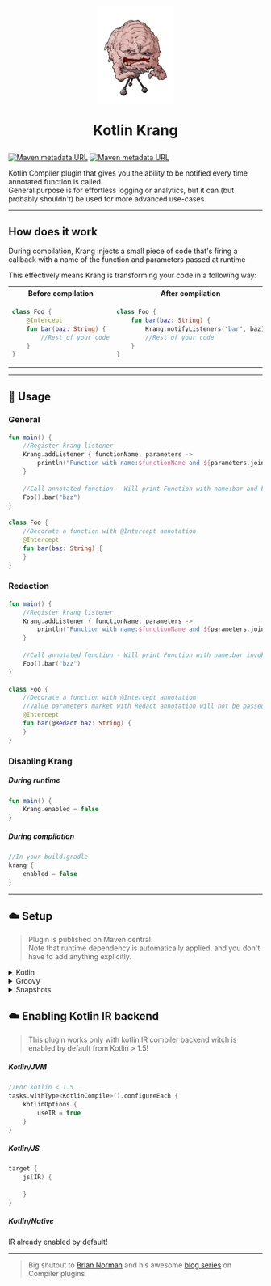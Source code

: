 <h1 align="center">
  <img src="krang.png" width="150px" />
<p>Kotlin Krang</p>
</h1>


[![Maven metadata URL](https://img.shields.io/maven-metadata/v?label=Release&metadataUrl=https://repo1.maven.org/maven2/com/github/milis92/krang/krang-gradle-plugin/maven-metadata.xml)](https://oss.sonatype.org/content/repositories/snapshots/com/github/milis92/krang/krang-gradle-plugin/)
[![Maven metadata URL](https://img.shields.io/maven-metadata/v?label=Snapshot&metadataUrl=https://oss.sonatype.org/content/repositories/snapshots/com/github/milis92/krang/krang-gradle-plugin/maven-metadata.xml)](https://oss.sonatype.org/content/repositories/snapshots/com/github/milis92/krang/krang-gradle-plugin/)

Kotlin Compiler plugin that gives you the ability to be notified every time annotated function is called.\
General purpose is for effortless logging or analytics,
but it can (but probably shouldn't) be used for more advanced use-cases.

---

## How does it work

During compilation, Krang injects a small piece of code that's
firing a callback with a name of the function and parameters passed at runtime

This effectively means Krang is transforming your code in a following way:
<table>
<tr>
<th>
Before compilation
</th>
<th>
After compilation
</th>
</tr>
<tr>
<td>

```kotlin
class Foo {
    @Intercept
    fun bar(baz: String) {
        //Rest of your code
    }
}
```

</td>
<td>

```kotlin
class Foo {
    fun bar(baz: String) {
        Krang.notifyListeners("bar", baz)
        //Rest of your code
    }
}
```

</td>
</tr>
</table>

---

## :memo: Usage

### General

```kotlin
fun main() {
    //Register krang listener
    Krang.addListener { functionName, parameters ->
        println("Function with name:$functionName and ${parameters.joinToString()} invoked")
    }

    //Call annotated function - Will print Function with name:bar and bzz invoked
    Foo().bar("bzz")
}

class Foo {
    //Decorate a function with @Intercept annotation
    @Intercept
    fun bar(baz: String) {
    }
}
```

### Redaction

```kotlin
fun main() {
    //Register krang listener
    Krang.addListener { functionName, parameters ->
        println("Function with name:$functionName and ${parameters.joinToString()} invoked")
    }

    //Call annotated function - Will print Function with name:bar invoked
    Foo().bar("bzz")
}

class Foo {
    //Decorate a function with @Intercept annotation
    //Value parameters market with Redact annotation will not be passed to Krang
    @Intercept
    fun bar(@Redact baz: String) {
    }
}
```

### Disabling Krang

##### During runtime

```kotlin
fun main() {
    Krang.enabled = false
}
```

##### During compilation

```kotlin
//In your build.gradle
krang {
    enabled = false
}
```

---

## :cloud: Setup

> Plugin is published on Maven central.\
> Note that runtime dependency is automatically applied, and you don't have to add anything explicitly.

<details>
<summary aria-expanded="true">Kotlin</summary>

```kotlin
//Kotlin
buildscript {
    repositories {
        mavenCentral()
    }
    dependencies {
        classpath("com.github.milis92.krang:krang-gradle-plugin:$latest_version_here")
    }
}

apply(plugin = "com.github.milis92.krang")
```

</details>

<details>
<summary>Groovy</summary>

```groovy
//Groovy
buildscript {
    repositories {
        mavenCentral()
    }
    dependencies {
        classpath "com.github.milis92.krang:krang-gradle-plugin:$latest_version_here"
    }
}

apply plugin: "com.github.milis92.krang"
```

</details>

<details>
<summary>Snapshots</summary> 

```kotlin
buildscript {
    repositories {
        maven("https://oss.sonatype.org/content/repositories/snapshots")
    }
    dependencies {
        classpath("com.github.milis92.krang:krang-gradle-plugin:$latest_version_here")
    }
}

apply(plugin = "com.github.milis92.krang")
```

</details>

## :cloud: Enabling Kotlin IR backend

> This plugin works only with kotlin IR compiler backend witch is enabled by default from Kotlin > 1.5!

##### Kotlin/JVM

```kotlin
//For kotlin < 1.5
tasks.withType<KotlinCompile>().configureEach {
    kotlinOptions {
        useIR = true
    }
}
```

##### Kotlin/JS

```kotlin
target {
    js(IR) {

    }
}
```

##### Kotlin/Native

IR already enabled by default!

---
> Big shutout to [Brian Norman](https://github.com/bnorm)
> and his awesome [blog series](https://blog.bnorm.dev/writing-your-second-compiler-plugin-part-1) on Compiler plugins
